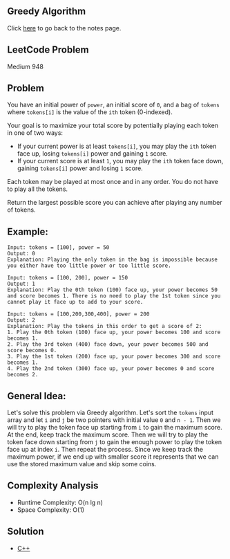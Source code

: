 ## Greedy Algorithm
Click [here](../notes.md) to go back to the notes page.

## LeetCode Problem
Medium 948

## Problem
You have an initial power of `power`, an initial score of `0`, and a bag of `tokens` where `tokens[i]` is the value of the `ith` token (0-indexed).

Your goal is to maximize your total score by potentially playing each token in one of two ways:
- If your current power is at least `tokens[i]`, you may play the `ith` token face up, losing `tokens[i]` power and gaining `1` score.
- If your current score is at least `1`, you may play the `ith` token face down, gaining `tokens[i]` power and losing `1` score.

Each token may be played at most once and in any order. You do not have to play all the tokens.

Return the largest possible score you can achieve after playing any number of tokens.

## Example:
```
Input: tokens = [100], power = 50
Output: 0
Explanation: Playing the only token in the bag is impossible because you either have too little power or too little score.

Input: tokens = [100, 200], power = 150
Output: 1
Explanation: Play the 0th token (100) face up, your power becomes 50 and score becomes 1. There is no need to play the 1st token since you cannot play it face up to add to your score.

Input: tokens = [100,200,300,400], power = 200
Output: 2
Explanation: Play the tokens in this order to get a score of 2:
1. Play the 0th token (100) face up, your power becomes 100 and score becomes 1.
2. Play the 3rd token (400) face down, your power becomes 500 and score becomes 0.
3. Play the 1st token (200) face up, your power becomes 300 and score becomes 1.
4. Play the 2nd token (300) face up, your power becomes 0 and score becomes 2.
```

## General Idea:
Let's solve this problem via Greedy algorithm. Let's sort the `tokens` input array and let `i` and `j` be two pointers with initial value `0` and `n - 1`. Then we will try to play the token face up starting from `i` to gain the maximum score. At the end, keep track the maximum score. Then we will try to play the token face down starting from `j` to gain the enough power to play the token face up at index `i`. Then repeat the process. Since we keep track the maximum power, if we end up with smaller score it represents that we can use the stored maximum value and skip some coins.

## Complexity Analysis
- Runtime Complexity: O(n lg n)
- Space Complexity: O(1)

## Solution
- [C++](./solution.cpp)
